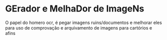 # GErador e MelhaDor de ImageNs

O papel do homero ocr, é pegar imagens ruins/documentos e melhorar eles para uso de comprovação e arquivamento de imagens para cartórios e afins